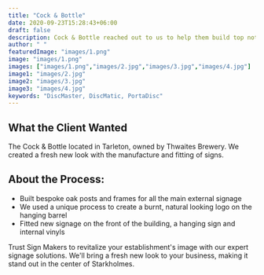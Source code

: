 ```yaml
---
title: "Cock & Bottle"
date: 2020-09-23T15:28:43+06:00
draft: false
description: Cock & Bottle reached out to us to help them build top notch sign boards for their business
author: " "
featuredImage: "images/1.png"
image: "images/1.png"
images: ["images/1.png","images/2.jpg","images/3.jpg","images/4.jpg"]
image1: "images/2.jpg"
image2: "images/3.jpg"
image3: "images/4.jpg"
keywords: "DiscMaster, DiscMatic, PortaDisc"
---
```

## What the Client Wanted
The Cock & Bottle located in Tarleton, owned by Thwaites Brewery. We created a fresh new look with the manufacture and fitting of signs.

## About the Process:
- Built bespoke oak posts and frames for all the main external signage
- We used a unique process to create a burnt, natural looking logo on the hanging barrel
- Fitted new signage on the front of the building, a hanging sign and internal vinyls



Trust Sign Makers to revitalize your establishment's image with our expert signage solutions. We'll bring a fresh new look to your business, making it stand out in the center of Starkholmes.

